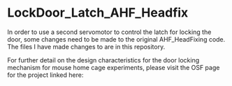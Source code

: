 # LockDoor_Latch_AHF_Headfix

In order to use a second servomotor to control the latch for locking the door, some changes need to be made to the original AHF_HeadFixing code. The files I have made changes to are in this repository.

For further detail on the design characteristics for the door locking mechanism for mouse home cage experiments, please visit the OSF page for the project linked here:
